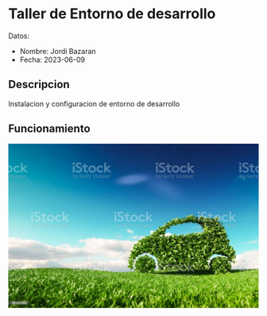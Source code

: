# Taller de Entorno de desarrollo

Datos:

- Nombre: Jordi Bazaran
- Fecha: 2023-06-09

## Descripcion 

Instalacion y configuracion de entorno de desarrollo 

## Funcionamiento

![](img/carro.jpg)

